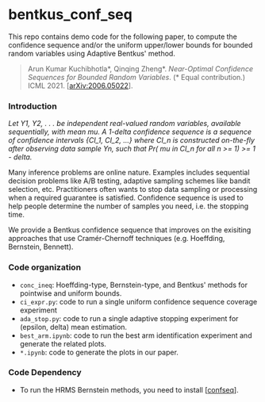 # bentkus_conf_seq

This repo contains demo code for the following paper, to compute the confidence sequence and/or the uniform upper/lower bounds for bounded random variables using Adaptive Bentkus' method.

> Arun Kumar Kuchibhotla\*, Qinqing Zheng\*.  *Near-Optimal Confidence Sequences for Bounded Random Variables*. (\* Equal contribution.) ICML 2021. [[arXiv:2006.05022](https://arxiv.org/abs/2006.05022)].


### Introduction

*Let Y1, Y2, . . . be independent real-valued random variables, available sequentially, with mean mu.
A 1-delta confidence sequence is a sequence of confidence intervals {CI_1, CI_2, ...} where CI_n is
constructed on-the-fly after observing data sample Yn, such that
Pr( mu in CI_n for all n >= 1) >= 1 - delta.*

Many inference problems are online nature. Examples includes sequential decision problems like A/B testing, adaptive
sampling schemes like bandit selection, etc. Practitioners often wants to stop data sampling or processing when a
required guarantee is satisfied. Confidence sequence is used to help people determine the number of samples you need, i.e.
the stopping time.

We provide a Bentkus confidence sequence that improves on the exisiting approaches that use Cramér-Chernoff techniques
(e.g. Hoeffding, Bernstein, Bennett).


### Code organization
- `conc_ineq`: Hoeffding-type, Bernstein-type, and Bentkus' methods for pointwise and uniform bounds.
- `ci_expr.py`: code to run a single uniform confidence sequence coverage experiment
- `ada_stop.py`: code to run a single adaptive stopping experiment for (epsilon, delta) mean estimation.
- `best_arm.ipynb`: code to run the best arm identification experiment and generate the related plots.
- `*.ipynb`: code to generate the plots in our paper.

### Code Dependency
- To run the HRMS Bernstein methods, you need to install [[confseq](https://github.com/gostevehoward/confseq)].

